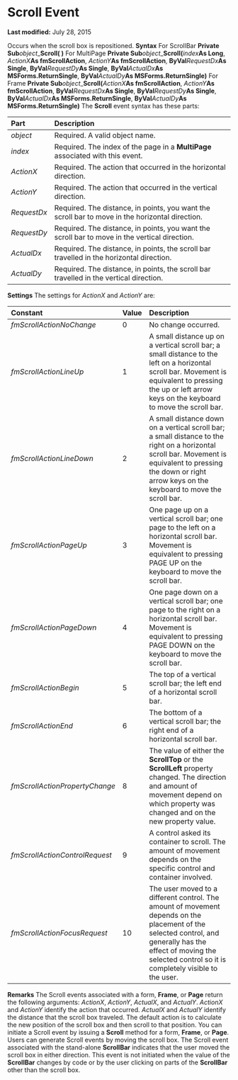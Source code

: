 
# Scroll Event

 **Last modified:** July 28, 2015


Occurs when the scroll box is repositioned.
 **Syntax**
For ScrollBar **Private Sub**_object__**Scroll( )**
For MultiPage **Private Sub**_object__**Scroll(**_index_**As Long**,  _ActionX_**As fmScrollAction**,  _ActionY_**As fmScrollAction**,  **ByVal**_RequestDx_**As Single**,  **ByVal**_RequestDy_**As Single**,  **ByVal**_ActualDx_**As MSForms.ReturnSingle**,  **ByVal**_ActualDy_**As MSForms.ReturnSingle)**
For Frame **Private Sub**_object__**Scroll(**_ActionX_**As fmScrollAction**,  _ActionY_**As fmScrollAction**,  **ByVal**_RequestDx_**As Single**,  **ByVal**_RequestDy_**As Single**,  **ByVal**_ActualDx_**As MSForms.ReturnSingle**,  **ByVal**_ActualDy_**As MSForms.ReturnSingle)**
The  **Scroll** event syntax has these parts:


|**Part**|**Description**|
|:-----|:-----|
| _object_|Required. A valid object name.|
| _index_|Required. The index of the page in a  **MultiPage** associated with this event.|
| _ActionX_|Required. The action that occurred in the horizontal direction.|
| _ActionY_|Required. The action that occurred in the vertical direction.|
| _RequestDx_|Required. The distance, in points, you want the scroll bar to move in the horizontal direction.|
| _RequestDy_|Required. The distance, in points, you want the scroll bar to move in the vertical direction.|
| _ActualDx_|Required. The distance, in points, the scroll bar travelled in the horizontal direction.|
| _ActualDy_|Required. The distance, in points, the scroll bar travelled in the vertical direction.|
 **Settings**
The settings for  _ActionX_ and _ActionY_ are:


|**Constant**|**Value**|**Description**|
|:-----|:-----|:-----|
| _fmScrollActionNoChange_|0|No change occurred.|
| _fmScrollActionLineUp_|1|A small distance up on a vertical scroll bar; a small distance to the left on a horizontal scroll bar. Movement is equivalent to pressing the up or left arrow keys on the keyboard to move the scroll bar.|
| _fmScrollActionLineDown_|2|A small distance down on a vertical scroll bar; a small distance to the right on a horizontal scroll bar. Movement is equivalent to pressing the down or right arrow keys on the keyboard to move the scroll bar.|
| _fmScrollActionPageUp_|3|One page up on a vertical scroll bar; one page to the left on a horizontal scroll bar. Movement is equivalent to pressing PAGE UP on the keyboard to move the scroll bar.|
| _fmScrollActionPageDown_|4|One page down on a vertical scroll bar; one page to the right on a horizontal scroll bar. Movement is equivalent to pressing PAGE DOWN on the keyboard to move the scroll bar.|
| _fmScrollActionBegin_|5|The top of a vertical scroll bar; the left end of a horizontal scroll bar.|
| _fmScrollActionEnd_|6|The bottom of a vertical scroll bar; the right end of a horizontal scroll bar.|
| _fmScrollActionPropertyChange_|8|The value of either the  **ScrollTop** or the **ScrollLeft** property changed. The direction and amount of movement depend on which property was changed and on the new property value.|
| _fmScrollActionControlRequest_|9|A control asked its container to scroll. The amount of movement depends on the specific control and container involved.|
| _fmScrollActionFocusRequest_|10|The user moved to a different control. The amount of movement depends on the placement of the selected control, and generally has the effect of moving the selected control so it is completely visible to the user.|
 **Remarks**
The Scroll events associated with a form,  **Frame**, or  **Page** return the following arguments: _ActionX_,  _ActionY_,  _ActualX_, and  _ActualY_.  _ActionX_ and _ActionY_ identify the action that occurred. _ActualX_ and _ActualY_ identify the distance that the scroll box traveled.
The default action is to calculate the new position of the scroll box and then scroll to that position.
You can initiate a Scroll event by issuing a  **Scroll** method for a form, **Frame**, or  **Page**. Users can generate Scroll events by moving the scroll box.
The Scroll event associated with the stand-alone  **ScrollBar** indicates that the user moved the scroll box in either direction. This event is not initiated when the value of the **ScrollBar** changes by code or by the user clicking on parts of the **ScrollBar** other than the scroll box.
